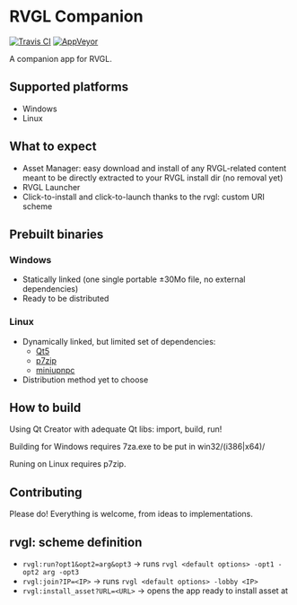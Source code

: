 # RVGL Companion
[![Travis CI](https://travis-ci.org/Nico264/RVGL-Companion.svg?branch=master)](https://travis-ci.org/Nico264/RVGL-Companion) [![AppVeyor](https://ci.appveyor.com/api/projects/status/unb6x2crul0x4mec/branch/master?svg=true)](https://ci.appveyor.com/project/Nico264/rvgl-companion/branch/master)

 A companion app for RVGL.

## Supported platforms
 * Windows
 * Linux

## What to expect
 * Asset Manager: easy download and install of any RVGL-related content meant to be directly extracted to your RVGL install dir (no removal yet)
 * RVGL Launcher
 * Click-to-install and click-to-launch thanks to the rvgl: custom URI scheme

## Prebuilt binaries
### Windows
 * Statically linked (one single portable ±30Mo file, no external dependencies)
 * Ready to be distributed
### Linux
 * Dynamically linked, but limited set of dependencies:
   * [Qt5](https://www.qt.io/download-open-source/)
   * [p7zip](http://p7zip.sourceforge.net/)
   * [miniupnpc](http://miniupnp.free.fr/)
 * Distribution method yet to choose

## How to build
 Using Qt Creator with adequate Qt libs: import, build, run!
 
 Building for Windows requires 7za.exe to be put in win32/(i386|x64)/
 
 Runing on Linux requires p7zip.

## Contributing
 Please do! Everything is welcome, from ideas to implementations.

## rvgl: scheme definition
 * `rvgl:run?opt1&opt2=arg&opt3` → runs `rvgl <default options> -opt1 -opt2 arg -opt3`
 * `rvgl:join?IP=<IP>` → runs `rvgl <default options> -lobby <IP>`
 * `rvgl:install_asset?URL=<URL>` → opens the app ready to install asset at <URL>
